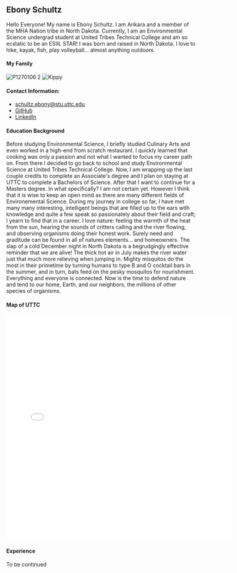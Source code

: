 ## Ebony Schultz
Hello Everyone! My name is Ebony Schultz. I am Arikara and a member of the MHA Nation tribe in North Dakota. Currently, I am an Environmental Science undergrad student at United Tribes Technical College and am so ecstatic to be an ESIIL STAR! I was born and raised in North Dakota. I love to hike, kayak, fish, play volleyball... almost anything outdoors. 


#### My Family
![P1270106 2](https://github.com/ESchultz2024/ESchultz2024.github.io/assets/166164323/98126f62-c6ae-4cb0-8ad6-93ea152216db)
![Kippy](img/IMG_0697.jpg)


#### Contact Information:
+ schultz.ebony@stu.uttc.edu
+ [GitHub](https://github.com/ESchultz2024/ESchultz2024.github.io)
+ [LinkedIn](https://www.linkedin.com/in/ebony-schultz-847b10304?lipi=urn%3Ali%3Apage%3Ad_flagship3_profile_view_base_contact_details%3B8U%2BE9DBYTE%2B4lAhE%2FZkEOA%3D%3D)

#### Education Background
Before studying Environmental Science, I briefly studied Culinary Arts and even worked in a high-end from scratch restaurant. I quickly learned that cooking was only a passion and not what I wanted to focus my career path on. From there I decided to go back to school and study Environmental Science at United Tribes Technical College. Now, I am wrapping up the last couple credits to complete an Associate's degree and I plan on staying at UTTC to complete a Bachelors of Science. After that I want to continue for a Masters degree. In what specifically? I am not certain yet. However I think that it is wise to keep an open mind as there are many different fields of Environemental Science.
  During my journey in college so far, I have met many many interesting, intelligent beings that are filled up to the ears with knowledge and quite a few speak so passionately about their field and craft; I yearn to find that in a career. I love nature: feeling the warmth of the heat from the sun, hearing the sounds of critters calling and the river flowing, and observing organisms doing their honest work. Surely need and graditude can be found in all of natures elements... and homeowners. The slap of a cold December night in North Dakota is a begrudgingly effective reminder that we are alive! The thick hot air in July makes the river water just that much more relieving when jumping in. Mighty misquitos do the most in their primetime by turning humans to type B and O cocktail bars in the summer, and in turn, bats feed on the pesky mosquitos for nourishment. Everything and everyone is connected. Now is the time to defend nature and tend to our home, Earth, and our neighbors, the millions of other species of organisms.


#### Map of UTTC
<embed type="text/html" src="img/uttc.html" width="600" height="600">
  
#### Experience
To be continued
